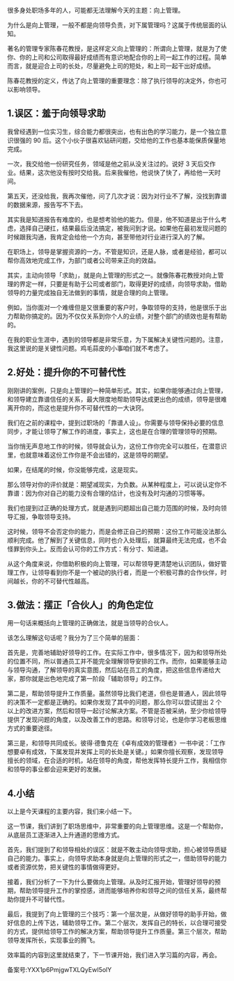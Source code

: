 很多身处职场多年的人，可能都无法理解今天的主题：向上管理。

为什么是向上管理，一般不都是向领导负责，对下属管理吗？这属于传统层面的认知。

著名的管理专家陈春花教授，是这样定义向上管理的：所谓向上管理，就是为了使你、你的上司和公司取得最好成绩而有意识地配合你的上司一起工作的过程。简单而言，就是迎合上司的长处，尽量避免上司的短处，和上司一起干出好成绩。

陈春花教授的定义，传达了向上管理的重要理念：除了执行领导的决定外，你也可以影响领导。

## 1.误区：羞于向领导求助

我曾经遇到一位实习生，综合能力都很突出，也有出色的学习能力，是一个独立意识很强的 90 后。这个小伙子很喜欢钻研问题，交给他的工作也基本能保质保量地完成。

一次，我交给他一份研究任务，领域是他之前从没关注过的。说好 3 天后交作业。结果，这次他没有按时交给我。后来我催他，他说快了快了，再给他一天时间。

第五天，还没给我，我再次催他，问了几次才说：因为对行业不了解，没找到靠谱的数据来源，报告写不下去。

其实我是知道报告有难度的，也是想考验他的能力。但是，他不知道是出于什么考虑，选择自己硬扛，结果最后没法搞定，被我问到才说。如果他在最初发现问题的时候跟我沟通，我肯定会给他一个方向，甚至带他对行业进行深入的了解。

在职场上，领导是掌握资源的一方。不管是知识，还是人脉，或者是经验，都可以帮你高效地完成工作，为部门或者公司带来正向的效益。

其实，主动向领导「求助」，就是向上管理的形式之一。就像陈春花教授对向上管理的界定一样，只要是有助于公司或者部门，取得更好的成绩，向领导求助，借助领导的力量完成独自无法做到的事情，就是合理的向上管理。

例如，当你面对一个难缠但是又很重要的客户时，争取领导的支持，他是很乐于出力帮助你搞定的。因为不仅仅关系到你个人的业绩，对整个部门的绩效也是有帮助的。

在我的职业生涯中，遇到的领导都是非常乐意，为下属解决关键性问题的。注意，我这里说的是关键性问题。鸡毛蒜皮的小事咱们就不考虑了。

## 2.好处：提升你的不可替代性

刚刚讲的案例，只是向上管理的一种简单形式。其实，如果你能够通过向上管理，和领导建立靠谱信任的关系，最大限度地帮助领导达成更出色的成绩，领导是很难离开你的，而这也是提升你不可替代性的一大诀窍。

我们在之前的课程中，提到过职场的「靠谱人设」。你需要与领导保持必要的信息同步，才能让领导了解工作的进度，事实上，这也是在合理的管理领导的预期。

当你悄无声息地工作的时候，领导就会认为，这份工作你完全可以胜任，在潜意识里，也就意味着这份工作你是不会出错的，这是领导的期望。

如果，在结尾的时候，你没能够完成，这是现实。

那么领导对你的评价就是：期望减现实，为负数。从某种程度上，可以说认定你不靠谱：因为你对自己的能力没有合理的估计，也没有及时沟通的习惯等等。

我们也提到过正确的处理方式，就是遇到问题超出自己能力范围的时候，及时向领导汇报，争取领导支持。

这时候，领导不会否定你的能力，而是会修正自己的预期：这份工作可能没法那么顺利完成。他了解到了关键信息，同时也介入处理后，就算最终无法完成，也不会怪罪到你头上。反而会认可你的工作方式：有分寸、知进退。

从这个角度来说，你借助积极的向上管理，可以帮领导更清楚地认识团队，做好管理工作，让领导看到你不是一个被动的执行者，而是一个积极可靠的合作伙伴，时间越长，你的不可替代性越高。

## 3.做法：摆正「合伙人」的角色定位

用一句话来概括向上管理的正确做法，就是当领导的合伙人。

该怎么理解这句话呢？我分为了三个简单的层面：

首先是，完善地辅助好领导的工作。在实际工作中，很多情况下，因为和领导所处的位置不同，所以普通员工并不能完全理解领导安排的工作。而你，如果能够主动与领导沟通，了解领导的真实意图，然后站在员工的角度，把这些信息传递给大家，那你就是出色地完成了第一阶段「辅助领导」的工作。

第二是，帮助领导提升工作质量。虽然领导比我们老道，但也是普通人，因此领导的决策不一定都是正确的。如果你发现了其中的问题，那么你可以尝试提出 2 个以上的改进方案，然后和领导一起讨论解决方案。不管是否被采纳，至少你给领导提供了发现问题的角度，以及改善工作的思路。和领导讨论，也是你学习老板思维方式的重要途径。

第三是，和领导共同成长。彼得·德鲁克在《卓有成效的管理者》一书中说：「工作想要卓有成效，下属发现并发挥上司的长处是关键。」如果你擅长观察，发现领导擅长的领域，在合适的时机，站在领导的角度，帮他发挥特长提升工作，我相信你和领导的事业都会迎来更好的发展。

## 4.小结

以上是今天课程的主要内容，我们来小结一下。

这一节课，我们讲到了职场思维中，非常重要的向上管理思维。这是一个帮助你，从底层员工逐渐进入上升通道的思维方式。

首先，我们提到了和领导相处的误区：就是不敢主动向领导求助，担心被领导质疑自己的能力。事实上，向领导求助本身就是向上管理的形式之一，借助领导的能力或者资源优势，把关键性的事情做得更好。

接着，我们分析了一下为什么要做向上管理。从及时汇报开始，管理好领导的预期，帮助领导提升工作的掌控感，进而能够培养你和领导之间的信任关系，最终帮助你提升不可替代性。

最后，我提到了向上管理的三个技巧：第一个层次是，从做好领导的助手开始，做好信息的上传下达，辅助领导工作。第二个层次，发挥自己的特长，以合理可接受的方式，提供给领导工作的解决方案，帮助领导提升工作质量。第三个层次，帮助领导发挥所长，实现事业的腾飞。

效率篇的内容到这里就结束了，下一节课开始，我们进入学习篇的内容，再会。

备案号:YXX1p6PmjgwTXLQyEwI5olY